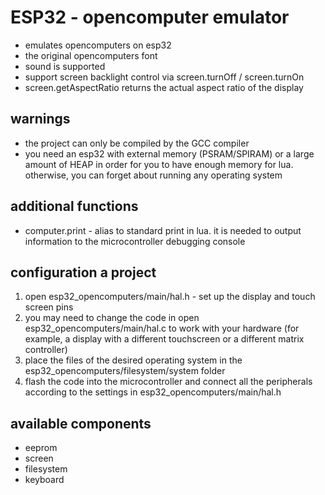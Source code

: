 # ESP32 - opencomputer emulator
* emulates opencomputers on esp32
* the original opencomputers font
* sound is supported
* support screen backlight control via screen.turnOff / screen.turnOn
* screen.getAspectRatio returns the actual aspect ratio of the display

## warnings
* the project can only be compiled by the GCC compiler
* you need an esp32 with external memory (PSRAM/SPIRAM) or a large amount of HEAP in order for you to have enough memory for lua. otherwise, you can forget about running any operating system

## additional functions
* computer.print - alias to standard print in lua. it is needed to output information to the microcontroller debugging console

## configuration a project
1. open esp32_opencomputers/main/hal.h - set up the display and touch screen pins
2. you may need to change the code in open esp32_opencomputers/main/hal.c to work with your hardware (for example, a display with a different touchscreen or a different matrix controller)
3. place the files of the desired operating system in the esp32_opencomputers/filesystem/system folder
4. flash the code into the microcontroller and connect all the peripherals according to the settings in esp32_opencomputers/main/hal.h

## available components
* eeprom
* screen
* filesystem
* keyboard